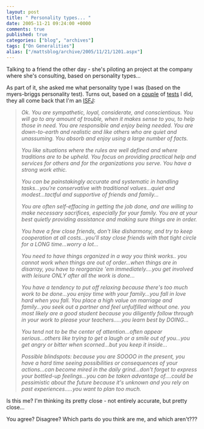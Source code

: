 ```yaml
---
layout: post
title: " Personality types... "
date: 2005-11-21 09:24:00 +0000
comments: true
published: true
categories: ["blog", "archives"]
tags: ["On Generalities"]
alias: ["/mattsblog/archive/2005/11/21/1201.aspx"]
---
```

<!-- more -->

<P>Talking to a friend the other day - she's piloting an project at the company where she's consulting, based on personality types...</P>
<P>
  As part of it, she asked me what personality type I was (based on the myers-briggs personality test). Turns out, based on a
    <A href="http://haleonline.com/psychtest/index.php">couple</A> of
    <A href="http://www.humanmetrics.com/cgi-win/JTypes2.asp">tests</A>&nbsp;I did, they all come back that I'm an
    <A href="http://haleonline.com/psychtest/results.php?EI=I&amp;SN=S&amp;TF=F&amp;JP=J">ISFJ</A>:
</P>
<BLOCKQUOTE>
  <P>
    <EM>
      Ok. You are sympathetic, loyal, considerate, and conscientious. You will go to any amount of trouble, when it makes sense to you, to help those in need. You are responsible and enjoy being needed. You are down-to-earth and realistic and like others who are quiet and unassuming. You absorb and enjoy using a large number of facts.
    </EM>
  </P>
  <P>
    <EM>
      You like situations where the rules are well defined and where traditions are to be upheld. You focus on providing practical help and services for others and for the organizations you serve. You have a strong work ethic.
    </EM>
  </P>
  <P>
    <EM>
      You can be painstakingly accurate and systematic in handling tasks...you're conservative with traditional values...quiet and modest...tactful and supportive of friends and family...
    </EM>
  </P>
  <P>
    <EM>
      You are often self-effacing in getting the job done, and are willing to make necessary sacrifices, especially for your family. You are at your best quietly providing assistance and making sure things are in order.
    </EM>
  </P>
  <P>
    <EM>
      You have a few close friends, don't like disharmony, and try to keep cooperation at all costs...you'll stay close friends with that tight circle for a LONG time...worry a lot...
    </EM>
  </P>
  <P>
    <EM>
      You need to have things organized in a way you think works.. you cannot work when things are out of order...when things are in disarray, you have to reorganize 'em immediately....you get involved with leisure ONLY after all the work is done... 
    </EM>
  </P>
  <P>
    <EM>
      You have a tendency to put off relaxing because there's too much work to be done...you enjoy time with your family...you fall in love hard when you fall. You place a high value on marriage and family...you seek out a partner and feel unfulfilled without one. you most likely are a good student because you diligently follow through in your work to please your teachers.....you learn best by DOING... 
    </EM>
  </P>
  <P>
    <EM>
      You tend not to be the center of attention...often appear serious...others like trying to get a laugh or a smile out of you...you get angry or bitter when scorned...but you keep it inside... 
    </EM>
  </P>
  <P>
    <EM>
      Possible blindspots: because you are SOOOO in the present, you have a hard time seeing possibilities or consequences of your actions...can become mired in the daily grind...don't forget to express your bottled-up feelings...you can be taken advantage of....could be pessimistic about the future because it's unknown and you rely on past experiences.....you want to plan too much.
    </EM>
  </P>
</BLOCKQUOTE>
<P>Is this me? I'm thinking its pretty close - not entirely accurate, but pretty close...</P>
<P>You agree? Disagree? Which parts do you think are me, and which aren't???</P>

